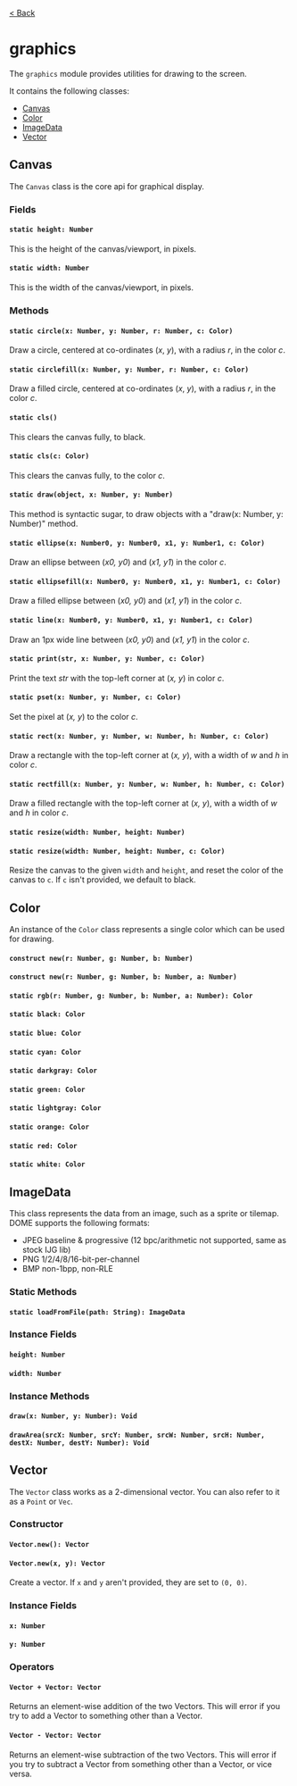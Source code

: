 [< Back](.)

graphics
=============

The `graphics` module provides utilities for drawing to the screen.

It contains the following classes:

* [Canvas](#canvas)
* [Color](#color)
* [ImageData](#imagedata)
* [Vector](#vector)

## Canvas

The `Canvas` class is the core api for graphical display.

### Fields
#### `static height: Number`
This is the height of the canvas/viewport, in pixels.
#### `static width: Number`
This is the width of the canvas/viewport, in pixels.

### Methods
#### `static circle(x: Number, y: Number, r: Number, c: Color) `
Draw a circle, centered at co-ordinates (_x_, _y_), with a radius _r_, in the color _c_.

#### `static circlefill(x: Number, y: Number, r: Number, c: Color) `
Draw a filled circle, centered at co-ordinates (_x_, _y_), with a radius _r_, in the color _c_.

#### `static cls() `
This clears the canvas fully, to black.

#### `static cls(c: Color) `
This clears the canvas fully, to the color _c_.

#### `static draw(object, x: Number, y: Number) `
This method is syntactic sugar, to draw objects with a "draw(x: Number, y: Number)" method.

#### `static ellipse(x: Number0, y: Number0, x1, y: Number1, c: Color) `
Draw an ellipse between (_x0, y0_) and (_x1, y1_) in the color _c_.

#### `static ellipsefill(x: Number0, y: Number0, x1, y: Number1, c: Color) `
Draw a filled ellipse between (_x0, y0_) and (_x1, y1_) in the color _c_.

#### `static line(x: Number0, y: Number0, x1, y: Number1, c: Color) `
Draw an 1px wide line between (_x0, y0_) and (_x1, y1_) in the color _c_.

#### `static print(str, x: Number, y: Number, c: Color) `
Print the text _str_ with the top-left corner at (_x, y_) in color _c_.

#### `static pset(x: Number, y: Number, c: Color) `
Set the pixel at (_x, y_) to the color _c_.

#### `static rect(x: Number, y: Number, w: Number, h: Number, c: Color) `
Draw a rectangle with the top-left corner at (_x, y_), with a width of _w_ and _h_ in color _c_.

#### `static rectfill(x: Number, y: Number, w: Number, h: Number, c: Color) `
Draw a filled rectangle with the top-left corner at (_x, y_), with a width of _w_ and _h_ in color _c_.

#### `static resize(width: Number, height: Number)`
#### `static resize(width: Number, height: Number, c: Color)`
Resize the canvas to the given `width` and `height`, and reset the color of the canvas to `c`.
If `c` isn't provided, we default to black.

## Color

An instance of the `Color` class represents a single color which can be used for drawing.

#### `construct new(r: Number, g: Number, b: Number)`
#### `construct new(r: Number, g: Number, b: Number, a: Number)`
#### `static rgb(r: Number, g: Number, b: Number, a: Number): Color`
#### `static black: Color`
#### `static blue: Color`
#### `static cyan: Color`
#### `static darkgray: Color`
#### `static green: Color`
#### `static lightgray: Color`
#### `static orange: Color`
#### `static red: Color`
#### `static white: Color`


## ImageData

This class represents the data from an image, such as a sprite or tilemap. 
DOME supports the following formats:
 * JPEG baseline & progressive (12 bpc/arithmetic not supported, same as stock IJG lib)
 * PNG 1/2/4/8/16-bit-per-channel
 * BMP non-1bpp, non-RLE

### Static Methods
#### `static loadFromFile(path: String): ImageData`

### Instance Fields
#### `height: Number`
#### `width: Number`

### Instance Methods
#### `draw(x: Number, y: Number): Void`
#### `drawArea(srcX: Number, srcY: Number, srcW: Number, srcH: Number, destX: Number, destY: Number): Void`


## Vector

The `Vector` class works as a 2-dimensional vector. You can also refer to it as a `Point` or `Vec`.

### Constructor

#### `Vector.new(): Vector`
#### `Vector.new(x, y): Vector`

Create a vector. If `x` and `y` aren't provided, they are set to `(0, 0)`.

### Instance Fields
#### `x: Number`
#### `y: Number`


### Operators
#### `Vector + Vector: Vector`
Returns an element-wise addition of the two Vectors. This will error if you try to add a Vector to something other than a Vector.

#### `Vector - Vector: Vector`
Returns an element-wise subtraction of the two Vectors. This will error if you try to subtract a Vector from something other than a Vector, or vice versa.

